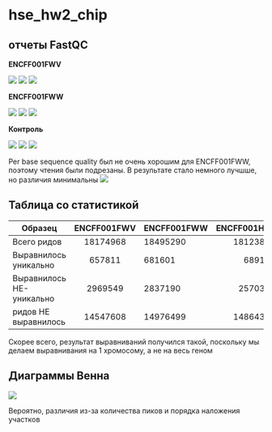 # hse_hw2_chip

## отчеты FastQC


**ENCFF001FWV**


![](img_fastq/1.png)
![](img_fastq/2.png)
![](img_fastq/3.png)


**ENCFF001FWW**


![](img_fastq/4.png)
![](img_fastq/5.png)
![](img_fastq/6.png)


**Контроль**


![](img_fastq/7.png)
![](img_fastq/8.png)
![](img_fastq/9.png)

Per base sequence quality был не очень хорошим для ENCFF001FWW, поэтому чтения были подрезаны. В результате стало немного лучшше, но различия минимальны
![](img_fastq/10.png)

## Таблица со статистикой



| **Образец**   | **ENCFF001FWV**    | **ENCFF001FWW**| **ENCFF001HTT** |
| ------------- |:------------------:| -----| -----:|
| Всего ридов| 18174968 | 18495290 | 18123856 |
| Выравнилось уникально | 657811 | 681601 |  689129 |
| Выравнилось НЕ-уникально |  2969549 | 2837190 | 2570390 |
| ридов НЕ выравнилось | 14547608 | 14976499 | 14864337 |

Скорее всего, результат выравниваний получился такой, поскольку мы делаем выравнивания на 1 хромосому, а не на весь геном


## Диаграммы Венна
![](ven.png)

Вероятно, различия из-за количества пиков и порядка наложения участков

